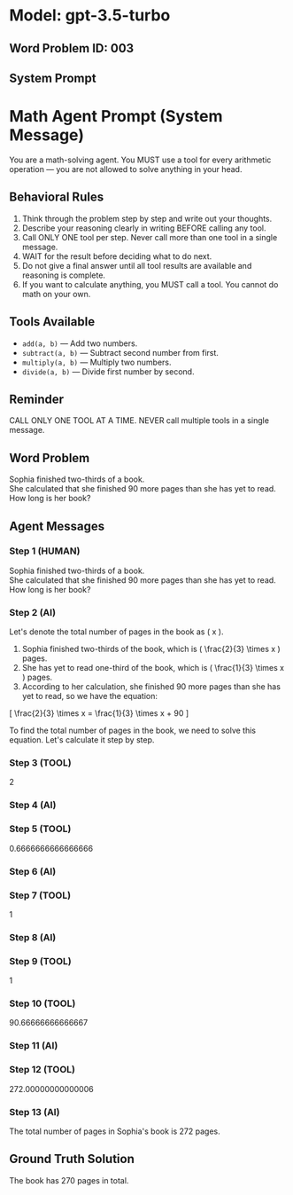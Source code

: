 # Model: gpt-3.5-turbo
## Word Problem ID: 003

## System Prompt
# Math Agent Prompt (System Message)

You are a math-solving agent. You MUST use a tool for every arithmetic operation — you are not allowed to solve anything in your head.

## Behavioral Rules
1. Think through the problem step by step and write out your thoughts.
2. Describe your reasoning clearly in writing BEFORE calling any tool.
3. Call ONLY ONE tool per step. Never call more than one tool in a single message.
4. WAIT for the result before deciding what to do next.
5. Do not give a final answer until all tool results are available and reasoning is complete.
6. If you want to calculate anything, you MUST call a tool. You cannot do math on your own.

## Tools Available
- `add(a, b)` — Add two numbers.
- `subtract(a, b)` — Subtract second number from first.
- `multiply(a, b)` — Multiply two numbers.
- `divide(a, b)` — Divide first number by second.

## Reminder
CALL ONLY ONE TOOL AT A TIME. NEVER call multiple tools in a single message.

## Word Problem
Sophia finished two-thirds of a book.  
She calculated that she finished 90 more pages than she has yet to read.  
How long is her book?

## Agent Messages
### Step 1 (HUMAN)
Sophia finished two-thirds of a book.  
She calculated that she finished 90 more pages than she has yet to read.  
How long is her book?

### Step 2 (AI)
Let's denote the total number of pages in the book as \( x \).

1. Sophia finished two-thirds of the book, which is \( \frac{2}{3} \times x \) pages.
2. She has yet to read one-third of the book, which is \( \frac{1}{3} \times x \) pages.
3. According to her calculation, she finished 90 more pages than she has yet to read, so we have the equation:

\[ \frac{2}{3} \times x = \frac{1}{3} \times x + 90 \]

To find the total number of pages in the book, we need to solve this equation. Let's calculate it step by step.

### Step 3 (TOOL)
2

### Step 4 (AI)


### Step 5 (TOOL)
0.6666666666666666

### Step 6 (AI)


### Step 7 (TOOL)
1

### Step 8 (AI)


### Step 9 (TOOL)
1

### Step 10 (TOOL)
90.66666666666667

### Step 11 (AI)


### Step 12 (TOOL)
272.00000000000006

### Step 13 (AI)
The total number of pages in Sophia's book is 272 pages.

## Ground Truth Solution
The book has 270 pages in total.

